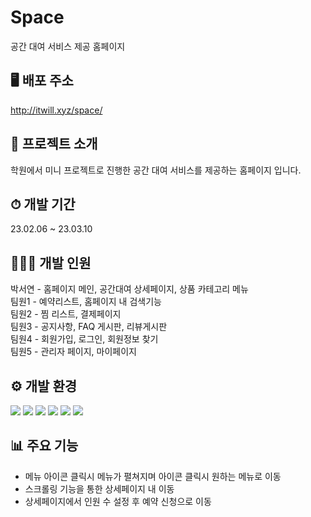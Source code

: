 # Space
공간 대여 서비스 제공 홈페이지<br>
## 🖥 배포 주소
<a href='http://itwill.xyz/space/' target='_blank'>http://itwill.xyz/space/</a>
## 📑 프로젝트 소개 
학원에서 미니 프로젝트로 진행한 공간 대여 서비스를 제공하는 홈페이지 입니다.
## ⏱ 개발 기간
23.02.06 ~ 23.03.10
## 🙋🏻‍♀️ 개발 인원
박서연 - 홈페이지 메인, 공간대여 상세페이지, 상품 카테고리 메뉴<br>
팀원1 - 예약리스트, 홈페이지 내 검색기능<br>
팀원2 - 찜 리스트, 결제페이지<br>
팀원3 - 공지사항, FAQ 게시판, 리뷰게시판<br>
팀원4 - 회원가입, 로그인, 회원정보 찾기<br>
팀원5 - 관리자 페이지, 마이페이지<br>
## ⚙ 개발 환경
<img src="https://img.shields.io/badge/Eclipse%20IDE-2C2255?style=flat&logo=Eclipse%20IDE&logoColor=white"> <img src="https://img.shields.io/badge/JavaScript-F7DF1E?style=flat&logo=JavaScript&logoColor=white">
<img src="https://img.shields.io/badge/Oracle-F80000?style=flat&logo=Oracle&logoColor=white">
<img src="https://img.shields.io/badge/Apache%20Tomcat-F8DC75?style=flat&logo=Apache%20Tomcat&logoColor=white">
<img src="https://img.shields.io/badge/HTML5-E34F26?style=flat&logo=HTML5&logoColor=white">
<img src="https://img.shields.io/badge/CSS3-1572B6?style=flat&logo=CSS3&logoColor=white">
## 📊 주요 기능
- 메뉴 아이콘 클릭시 메뉴가 펼쳐지며 아이콘 클릭시 원하는 메뉴로 이동
- 스크롤링 기능을 통한 상세페이지 내 이동
- 상세페이지에서 인원 수 설정 후 예약 신청으로 이동


